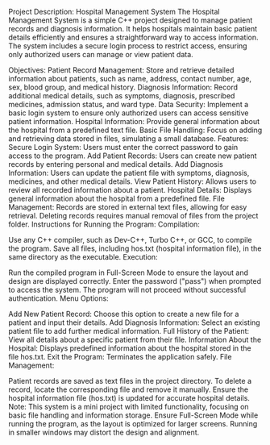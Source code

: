 Project Description: Hospital Management System
The Hospital Management System is a simple C++ project designed to manage patient records and diagnosis information. It helps hospitals maintain basic patient details efficiently and ensures a straightforward way to access information. The system includes a secure login process to restrict access, ensuring only authorized users can manage or view patient data.

Objectives:
Patient Record Management: Store and retrieve detailed information about patients, such as name, address, contact number, age, sex, blood group, and medical history.
Diagnosis Information: Record additional medical details, such as symptoms, diagnosis, prescribed medicines, admission status, and ward type.
Data Security: Implement a basic login system to ensure only authorized users can access sensitive patient information.
Hospital Information: Provide general information about the hospital from a predefined text file.
Basic File Handling: Focus on adding and retrieving data stored in files, simulating a small database.
Features:
Secure Login System: Users must enter the correct password to gain access to the program.
Add Patient Records: Users can create new patient records by entering personal and medical details.
Add Diagnosis Information: Users can update the patient file with symptoms, diagnosis, medicines, and other medical details.
View Patient History: Allows users to review all recorded information about a patient.
Hospital Details: Displays general information about the hospital from a predefined file.
File Management: Records are stored in external text files, allowing for easy retrieval. Deleting records requires manual removal of files from the project folder.
Instructions for Running the Program:
Compilation:

Use any C++ compiler, such as Dev-C++, Turbo C++, or GCC, to compile the program.
Save all files, including hos.txt (hospital information file), in the same directory as the executable.
Execution:

Run the compiled program in Full-Screen Mode to ensure the layout and design are displayed correctly.
Enter the password ("pass") when prompted to access the system. The program will not proceed without successful authentication.
Menu Options:

Add New Patient Record: Choose this option to create a new file for a patient and input their details.
Add Diagnosis Information: Select an existing patient file to add further medical information.
Full History of the Patient: View all details about a specific patient from their file.
Information About the Hospital: Displays predefined information about the hospital stored in the file hos.txt.
Exit the Program: Terminates the application safely.
File Management:

Patient records are saved as text files in the project directory. To delete a record, locate the corresponding file and remove it manually.
Ensure the hospital information file (hos.txt) is updated for accurate hospital details.
Note:
This system is a mini project with limited functionality, focusing on basic file handling and information storage.
Ensure Full-Screen Mode while running the program, as the layout is optimized for larger screens. Running in smaller windows may distort the design and alignment.
